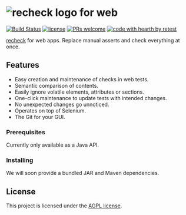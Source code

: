 # ![recheck logo](https://user-images.githubusercontent.com/1871610/41766965-b69d46a2-7608-11e8-97b4-c6b0f047d455.png) for web

[![Build Status](https://travis-ci.com/retest/recheck-web.svg?branch=master)](https://travis-ci.com/retest/recheck-web)
[![license](https://img.shields.io/badge/license-AGPL-brightgreen.svg)](https://github.com/retest/recheck-web/blob/master/LICENSE)
[![PRs welcome](https://img.shields.io/badge/PRs-welcome-ff69b4.svg)](https://github.com/retest/recheck-web/issues?q=is%3Aissue+is%3Aopen+label%3A%22help+wanted%22)
[![code with hearth by retest](https://img.shields.io/badge/%3C%2F%3E%20with%20%E2%99%A5%20by-retest-C1D82F.svg)](https://github.com/retest)

[recheck](https://github.com/retest/recheck) for web apps. Replace manual asserts and check everything at once.

## Features

* Easy creation and maintenance of checks in web tests.
* Semantic comparison of contents.
* Easily ignore volatile elements, attributes or sections.
* One-click maintenance to update tests with intended changes.
* No unexpected changes go unnoticed.
* Operates on top of Selenium.
* The Git for your GUI.

### Prerequisites

Currently only available as a Java API.

### Installing

We will soon provide a bundled JAR and Maven dependencies.

## License

This project is licensed under the [AGPL license](LICENSE).

